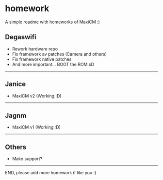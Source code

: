 # homework
A simple readme with homeworks of MaxiCM :)

Degaswifi
---------------------------------------------
* Rework hardware repo
* Fix framework av patches (Camera and others)
* Fix framework native patches
* And more important... BOOT the ROM xD

---------------------------------------------

Janice
---------------------------------------------
* MaxiCM v2 (Working :D)
---------------------------------------------

Jagnm
---------------------------------------------
* MaxiCM v1 (Working :D)

---------------------------------------------

Others
---------------------------------------------
* Mako support?

---------------------------------------------

END, please add more homework if like you :)